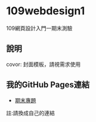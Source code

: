 # 109webdesign1
109網頁設計入門一期末測驗
## 說明
covor: 封面模板，請視需求使用

## 我的GitHub Pages連結
* [期末專題](https://pages.github.com/)

註:請換成自己的連結
